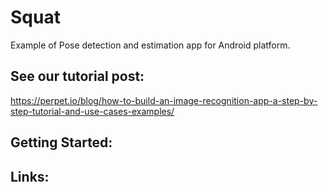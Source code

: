 # Squat

Example of Pose detection and estimation app for Android platform.

## See our tutorial post:
https://perpet.io/blog/how-to-build-an-image-recognition-app-a-step-by-step-tutorial-and-use-cases-examples/

## Getting Started:

<TBD>

## Links:

<TBD>
